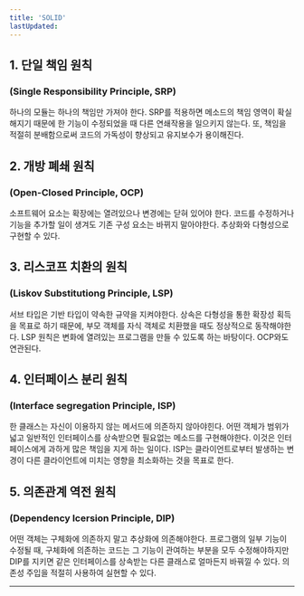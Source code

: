 ```yaml
---
title: 'SOLID'
lastUpdated: 
---
```



## 1. 단일 책임 원칙
### (Single Responsibility Principle, SRP)
 하나의 모듈는 하나의 책임만 가져야 한다. SRP를 적용하면 메소드의 책임 영역이 확실해지기 때문에 한 기능이 수정되었을 때 다른 연쇄작용을 일으키지 않는다. 또, 책임을 적절히 분배함으로써 코드의 가독성이 향상되고 유지보수가 용이해진다.

## 2. 개방 폐쇄 원칙
### (Open-Closed Principle, OCP) 
 소프트웨어 요소는 확장에는 열려있으나 변경에는 닫혀 있어야 한다. 코드를 수정하거나 기능을 추가할 일이 생겨도 기존 구성 요소는 바뀌지 말아야한다. 추상화와 다형성으로 구현할 수 있다. 

## 3. 리스코프 치환의 원칙
### (Liskov Substitutiong Principle, LSP)
 서브 타입은 기반 타입이 약속한 규약을 지켜야한다. 상속은 다형성을 통한 확장성 획득을 목표로 하기 때문에, 부모 객체를 자식 객체로 치환했을 때도 정상적으로 동작해야한다. LSP 원칙은 변화에 열려있는 프로그램을 만들 수 있도록 하는 바탕이다. OCP와도 연관된다.

## 4. 인터페이스 분리 원칙
### (Interface segregation Principle, ISP)
 한 클래스는 자신이 이용하지 않는 메서드에 의존하지 않아야힌다. 어떤 객체가 범위가 넓고 일반적인 인터페이스를 상속받으면 필요없는 메소드를 구현해야한다. 이것은 인터페이스에게 과하게 많은 책임을 지게 하는 일이다. ISP는 클라이언트로부터 발생하는 변경이 다른 클라이언트에 미치는 영향을 최소화하는 것을 목표로 한다.

## 5. 의존관계 역전 원칙
### (Dependency Icersion Principle, DIP)
 어떤 객체는 구체화에 의존하지 말고 추상화에 의존해야한다. 프로그램의 일부 기능이 수정될 때, 구체화에 의존하는 코드는 그 기능이 관여하는 부분을 모두 수정해야하지만 DIP를 지키면 같은 인터페이스를 상속받는 다른 클래스로 얼마든지 바꿔낄 수 있다. 의존성 주입을 적절히 사용하여 실현할 수 있다.

---

